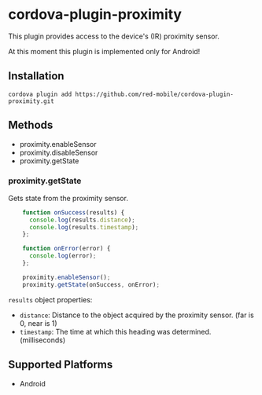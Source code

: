 # cordova-plugin-proximity

This plugin provides access to the device's (IR) proximity sensor.

At this moment this plugin is implemented only for Android!

## Installation

```
cordova plugin add https://github.com/red-mobile/cordova-plugin-proximity.git
```

## Methods

- proximity.enableSensor
- proximity.disableSensor
- proximity.getState

### proximity.getState

Gets state from the proximity sensor.

```js
    function onSuccess(results) {
      console.log(results.distance);
      console.log(results.timestamp);
    };

    function onError(error) {
      console.log(error);
    };

    proximity.enableSensor();
    proximity.getState(onSuccess, onError);
```

`results` object properties:

- `distance`: Distance to the object acquired by the proximity sensor. (far is 0, near is 1)
- `timestamp`: The time at which this heading was determined. (milliseconds)

## Supported Platforms

- Android
